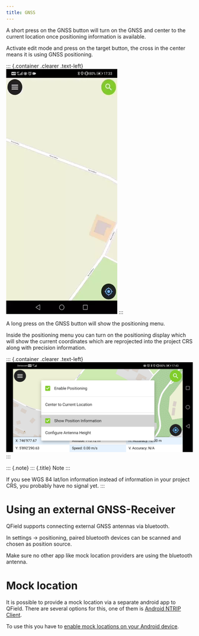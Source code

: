 ```yaml
---
title: GNSS
---
```


A short press on the GNSS button will turn on the GNSS and center to the
current location once positioning information is available.

Activate edit mode and press on the target button, the cross in the
center means it is using GNSS positioning.

::: {.container .clearer .text-left}
![](../assets/images/gnss_use.webp)
:::

A long press on the GNSS button will show the positioning menu.

Inside the positioning menu you can turn on the positioning display
which will show the current coordinates which are reprojected into the
project CRS along with precision information.

::: {.container .clearer .text-left}
![](../assets/images/user-guide_gps.jpg)
:::

::: {.note}
::: {.title}
Note
:::

If you see WGS 84 lat/lon information instead of information in your
project CRS, you probably have no signal yet.
:::

Using an external GNSS-Receiver
===============================

QField supports connecting external GNSS antennas via bluetooth.

In settings -\> positioning, paired bluetooth devices can be scanned and
chosen as position source.

Make sure no other app like mock location providers are using the
bluetooth antenna.

Mock location
=============

It is possible to provide a mock location via a separate android app to
QField. There are several options for this, one of them is [Android
NTRIP
Client](https://play.google.com/store/apps/details?id=com.lefebure.ntripclient).

To use this you have to [enable mock locations on your Android
device](https://www.youtube.com/watch?v=v1eRHmMiRJQ).
